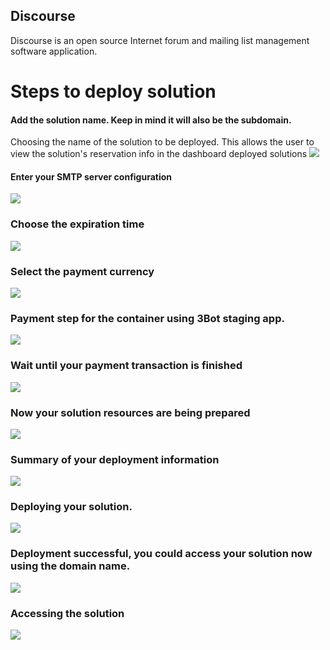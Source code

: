 ## Discourse
Discourse is an open source Internet forum and mailing list management software application.

# Steps to deploy solution

#### Add the solution name. Keep in mind it will also be the subdomain.
Choosing the name of the solution to be deployed. This allows the user to view the solution's reservation info in the dashboard deployed solutions
![](./img/discourse_1.png)

#### Enter your SMTP server configuration
![](./img/discourse_2.png)

### Choose the expiration time
![](./img/discourse_3.png)

### Select the payment currency
![](./img/discourse_4.png)

### Payment step for the container using 3Bot staging app.
![](./img/discourse_5.png)

### Wait until your payment transaction is finished
![](./img/discourse_6.png)

### Now your solution resources are being prepared
![](./img/discourse_7.png)

### Summary of your deployment information
![](./img/discourse_8.png)

### Deploying your solution.
![](./img/discourse_9.png)

### Deployment successful, you could access your solution now using the domain name.
![](./img/discourse_10.png)

### Accessing the solution
![](./img/discourse_11.png)
